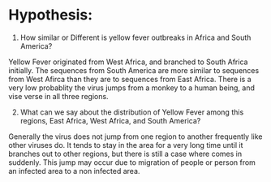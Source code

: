 # Hypothesis:

1. How similar or Different is yellow fever outbreaks in Africa and South America?

Yellow Fever originated from West Africa, and branched to South Africa initially. The sequences from South America are more similar to sequences from West Afirca than they are to sequences from East Africa. There is a very low probablity the virus jumps from a monkey to a human being, and vise verse in all three regions.

2. What can we say about the distribution of Yellow Fever among this regions, East Africa, West Africa, and South America?

Generally the virus does not jump from one region to another frequently like other viruses do. It tends to stay in the area for a very long time until it branches out to other regions, but there is still a case where comes in  suddenly. This jump may occur due to migration of people or person from an infected area to a non infected area.


